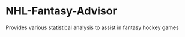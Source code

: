 NHL-Fantasy-Advisor
===================

Provides various statistical analysis to assist in fantasy hockey games